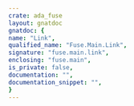 ```yaml
---
crate: ada_fuse
layout: gnatdoc
gnatdoc: {
name: "Link",
qualified_name: "Fuse.Main.Link",
signature: "fuse.main.link",
enclosing: "fuse.main",
is_private: false,
documentation: "",
documentation_snippet: "",
}
---
```


